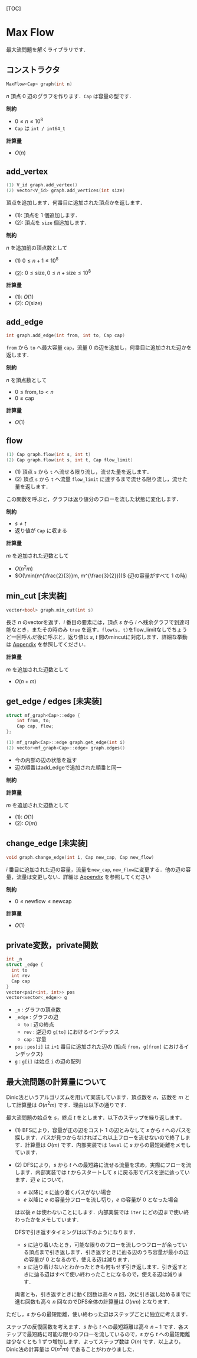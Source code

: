 [TOC]

# Max Flow

最大流問題を解くライブラリです．

## コンストラクタ

```cpp
MaxFlow<Cap> graph(int n)
```

$n$ 頂点 $0$ 辺のグラフを作ります．`Cap` は容量の型です．

**制約**

- $0 \leq n \leq 10^8$
- `Cap` は `int / int64_t`

**計算量**

- $O(n)$

## add_vertex

```cpp
(1) V_id graph.add_vertex()
(2) vector<V_id> graph.add_vertices(int size)
```

頂点を追加します．何番目に追加された頂点かを返します．

- (1): 頂点を $1$ 個追加します．
- (2): 頂点を `size` 個追加します．

**制約**

$n$ を追加前の頂点数として

- (1) $0 \leq n + 1 \leq 10^8$

- (2): $0 \leq \mathrm{size}, 0 \leq n + \mathrm{size} \leq 10^8$

**計算量**

- (1): $O(1)$
- (2): $O(\mathrm{size})$

## add_edge

```cpp
int graph.add_edge(int from, int to, Cap cap)
```

`from` から `to` へ最大容量 `cap`，流量 $0$ の辺を追加し，何番目に追加された辺かを返します．

**制約**

$n$ を頂点数として

- $0 \leq \mathrm{from}, \mathrm{to} \lt n$
- $0 \leq \mathrm{cap}$

**計算量**

- $O(1)$

## flow

```cpp
(1) Cap graph.flow(int s, int t)
(2) Cap graph.flow(int s, int t, Cap flow_limit)
```

- (1) 頂点 `s` から `t` へ流せる限り流し，流せた量を返します．
- (2) 頂点 `s` から `t` へ流量 `flow_limit` に達するまで流せる限り流し，流せた量を返します．

この関数を呼ぶと，グラフは返り値分のフローを流した状態に変化します．

**制約**

- $s \neq t$
- 返り値が `Cap` に収まる

**計算量**

$m$ を追加された辺数として

- $O(n^2 m)$
- $O(\min(n^{\frac{2}{3}}m, m^{\frac{3}{2}}))$ (辺の容量がすべて $1$ の時)

## min_cut [未実装]

```cpp
vector<bool> graph.min_cut(int s)
```

長さ $n$ のvectorを返す．$i$ 番目の要素には，頂点 $s$ から $i$ へ残余グラフで到達可能なとき，またその時のみ `true` を返す．`flow(s, t)`をflow_limitなしでちょうど一回呼んだ後に呼ぶと，返り値は $s$, $t$ 間のmincutに対応します．詳細な挙動は [Appendix](./appendix.html) を参照してください．

**計算量**

$m$ を追加された辺数として

- $O(n + m)$

## get_edge / edges [未実装]

```cpp
struct mf_graph<Cap>::edge {
    int from, to;
    Cap cap, flow;
};

(1) mf_graph<Cap>::edge graph.get_edge(int i)
(2) vector<mf_graph<Cap>::edge> graph.edges()
```

- 今の内部の辺の状態を返す
- 辺の順番はadd_edgeで追加された順番と同一

**制約**

**計算量**

$m$ を追加された辺数として

- (1): $O(1)$
- (2): $O(m)$

## change_edge [未実装]

```cpp
void graph.change_edge(int i, Cap new_cap, Cap new_flow)
```

$i$ 番目に追加された辺の容量，流量を`new_cap`, `new_flow`に変更する．他の辺の容量，流量は変更しない．詳細は [Appendix](./appendix.html) を参照してください

**制約**

- $0 \leq \mathrm{newflow} \leq \mathrm{newcap}$

**計算量**

- $O(1)$

## private変数，private関数

```cpp
int _n
struct _edge {
  int to
  int rev
  Cap cap
}
vector<pair<int, int>> pos
vector<vector<_edge>> g
```

- `_n` : グラフの頂点数
- `_edge` : グラフの辺
  - `to` : 辺の終点
  - `rev` : 逆辺の `g[to]` におけるインデックス
  - `cap` : 容量
- `pos` : `pos[i]` は `i+1` 番目に追加された辺の {始点 `from`，`g[from]` におけるインデックス}
- `g` : `g[i]` は始点 `i` の辺の配列

## 最大流問題の計算量について

Dinic法というアルゴリズムを用いて実装しています．頂点数を $n$，辺数を $m$ として計算量は $O(n^2 m)$ です．理由は以下の通りです．

最大流問題の始点を $s$，終点 $t$ をとします．以下のステップを繰り返します．

- (1) BFSにより，容量が正の辺をコスト $1$ の辺とみなして $s$ から $t$ へのパスを探します．パスが見つからなければこれ以上フローを流せないので終了します．計算量は $O(m)$ です．内部実装では `level` に $s$ からの最短距離をメモしています．

- (2) DFSにより，$s$ から $t$ への最短路に流せる流量を求め，実際にフローを流します．内部実装では $t$ からスタートして $s$ に戻る形でパスを逆に辿っています．辺 $e$ について，
  - $e$ 以降に $s$ に辿り着くパスがない場合
  - $e$ 以降に $e$ の容量分フローを流し切り，$e$ の容量が $0$ となった場合
  
  は以後 $e$ は使わないことにします．内部実装では `iter` にどの辺まで使い終わったかをメモしています．
  
  DFSで引き返すタイミングは以下のようになります．
  
  - $s$ に辿り着いたとき，可能な限りのフローを流しつつフローが余っている頂点まで引き返します．引き返すときに辿る辺のうち容量が最小の辺の容量が $0$ となるので，使える辺は減ります． 
  - $s$ に辿り着けないとわかったときも何もせず引き返します．引き返すときに辿る辺はすべて使い終わったことになるので，使える辺は減ります．
  
  両者とも，引き返すときに動く回数は高々 $n$ 回，次に引き返し始めるまでに進む回数も高々 $n$ 回なのでDFS全体の計算量は $O(nm)$ となります．

ただし，$s$ からの最短距離，使い終わった辺はステップごとに独立に考えます．

ステップの反復回数を考えます．$s$ から $t$ への最短距離は高々 $n-1$ です．各ステップで最短路に可能な限りのフローを流しているので，$s$ から $t$ への最短距離は少なくとも $1$ ずつ増加します．よってステップ数は $O(n)$ です．以上より，Dinic法の計算量は $O(n^2 m)$ であることがわかりました．